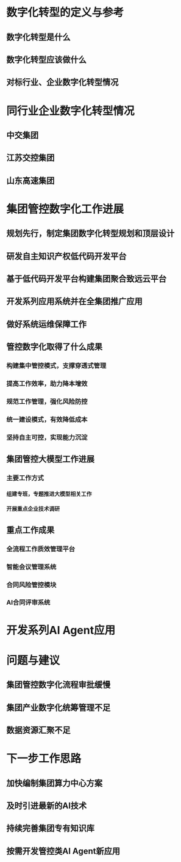 # 数字化转型的定义与参考
## 数字化转型是什么
## 数字化转型应该做什么
## 对标行业、企业数字化转型情况
# 同行业企业数字化转型情况
## 中交集团
## 江苏交控集团
## 山东高速集团
# 集团管控数字化工作进展
## 规划先行，制定集团数字化转型规划和顶层设计
## 研发自主知识产权低代码开发平台
## 基于低代码开发平台构建集团聚合致远云平台
## 开发系列应用系统并在全集团推广应用
## 做好系统运维保障工作
## 管控数字化取得了什么成果
### 构建集中管控模式，支撑穿透式管理
### 提高工作效率，助力降本增效
### 规范工作管理，强化风险防控
### 统一建设模式，有效降低成本
### 坚持自主可控，实现能力沉淀
## 集团管控大模型工作进展
### 主要工作方式
#### 组建专班，专题推进大模型相关工作
#### 开展重点企业技术调研
## 重点工作成果
### 全流程工作质效管理平台
### 智能会议管理系统
### 合同风险管控模块
### AI合同评审系统
# 开发系列AI Agent应用
# 问题与建议
## 集团管控数字化流程审批缓慢
## 集团产业数字化统筹管理不足
## 数据资源汇聚不足
# 下一步工作思路
## 加快编制集团算力中心方案
## 及时引进最新的AI技术
## 持续完善集团专有知识库
## 按需开发管控类AI Agent新应用
